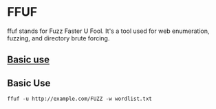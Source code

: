 # FFUF 

ffuf stands for Fuzz Faster U Fool. It's a tool used for web enumeration, fuzzing, and directory brute forcing.

## [Basic use](#basic-use)





## Basic Use

    ffuf -u http://example.com/FUZZ -w wordlist.txt
